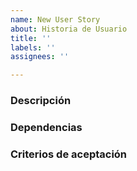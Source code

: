 ```yaml
---
name: New User Story
about: Historia de Usuario
title: ''
labels: ''
assignees: ''

---
```


### Descripción

### Dependencias

### Criterios de aceptación
